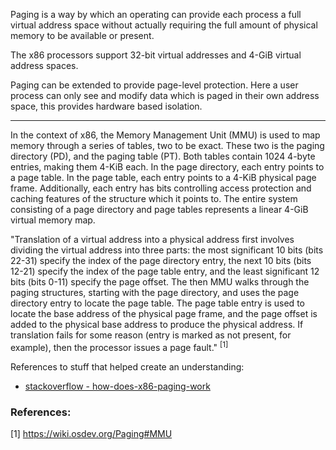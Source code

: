 Paging is a way by which an operating can provide each process a full virtual address space without actually requiring the full amount of physical memory to be available or present.

The x86 processors support 32-bit virtual addresses and 4-GiB virtual address spaces.

Paging can be extended to provide page-level protection.
Here a user process can only see and modify data which is paged in their own address space, this provides hardware based isolation.

----

In the context of x86, the Memory Management Unit (MMU) is used to map memory through a series of tables, two to be exact.
These two is the paging directory (PD), and the paging table (PT).
Both tables contain 1024 4-byte entries, making them 4-KiB each.
In the page directory, each entry points to a page table. In the page table, each entry points to a 4-KiB physical page frame.
Additionally, each entry has bits controlling access protection and caching features of the structure which it points to.
The entire system consisting of a page directory and page tables represents a linear 4-GiB virtual memory map.

"Translation of a virtual address into a physical address first involves dividing the virtual address into three parts: the most significant 10 bits (bits 22-31) specify the index of the page directory entry, the next 10 bits (bits 12-21) specify the index of the page table entry, and the least significant 12 bits (bits 0-11) specify the page offset. The then MMU walks through the paging structures, starting with the page directory, and uses the page directory entry to locate the page table. The page table entry is used to locate the base address of the physical page frame, and the page offset is added to the physical base address to produce the physical address. If translation fails for some reason (entry is marked as not present, for example), then the processor issues a page fault." <sup>[1]</sup>

References to stuff that helped create an understanding:
- [stackoverflow - how-does-x86-paging-work](https://stackoverflow.com/questions/18431261/how-does-x86-paging-work)



### References:
[1] https://wiki.osdev.org/Paging#MMU